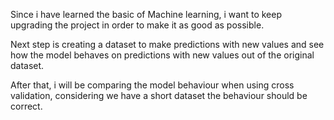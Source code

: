Since i have learned the basic of Machine learning, i want to keep upgrading the project 
in order to make it as good as possible.

Next step is creating a dataset to make predictions with new values and see how the model behaves on predictions
with new values out of the original dataset.

After that, i will be comparing the model behaviour when using cross validation, considering we have a short dataset
the behaviour should be correct.
